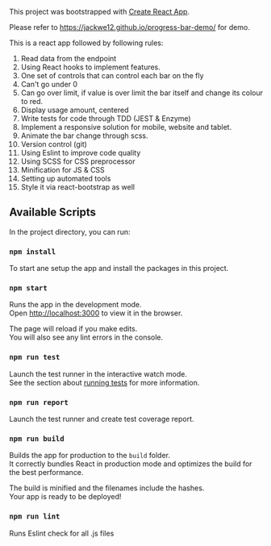 This project was bootstrapped with [Create React App](https://github.com/facebook/create-react-app).

Please refer to https://jackwe12.github.io/progress-bar-demo/ for demo.

This is a react app followed by following rules:

1. Read data from the endpoint
2. Using React hooks to implement features.
3. One set of controls that can control each bar on the fly
4. Can't go under 0
5. Can go over limit, if value is over limit the bar itself and change its colour to red.
6. Display usage amount, centered
7. Write tests for code through TDD (JEST & Enzyme)
8. Implement a responsive solution for mobile, website and tablet.
9. Animate the bar change through scss.
10. Version control (git)
11. Using Eslint to improve code quality
12. Using SCSS for CSS preprocessor
13. Minification for JS & CSS 
14. Setting up automated tools 
15. Style it via react-bootstrap as well

## Available Scripts

In the project directory, you can run:

### `npm install`

To start ane setup the app and install the packages in this project.

### `npm start`

Runs the app in the development mode.<br />
Open [http://localhost:3000](http://localhost:3000) to view it in the browser.

The page will reload if you make edits.<br />
You will also see any lint errors in the console.

### `npm run test`

Launch the test runner in the interactive watch mode.<br />
See the section about [running tests](https://facebook.github.io/create-react-app/docs/running-tests) for more information.

### `npm run report`
Launch the test runner and create test coverage report.

### `npm run build`

Builds the app for production to the `build` folder.<br />
It correctly bundles React in production mode and optimizes the build for the best performance.

The build is minified and the filenames include the hashes.<br />
Your app is ready to be deployed!

### `npm run lint`
Runs Eslint check for all .js files






